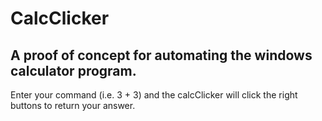 # CalcClicker
## A proof of concept for automating the windows calculator program.

Enter your command (i.e. 3 + 3) and the calcClicker will click the right
buttons to return your answer.